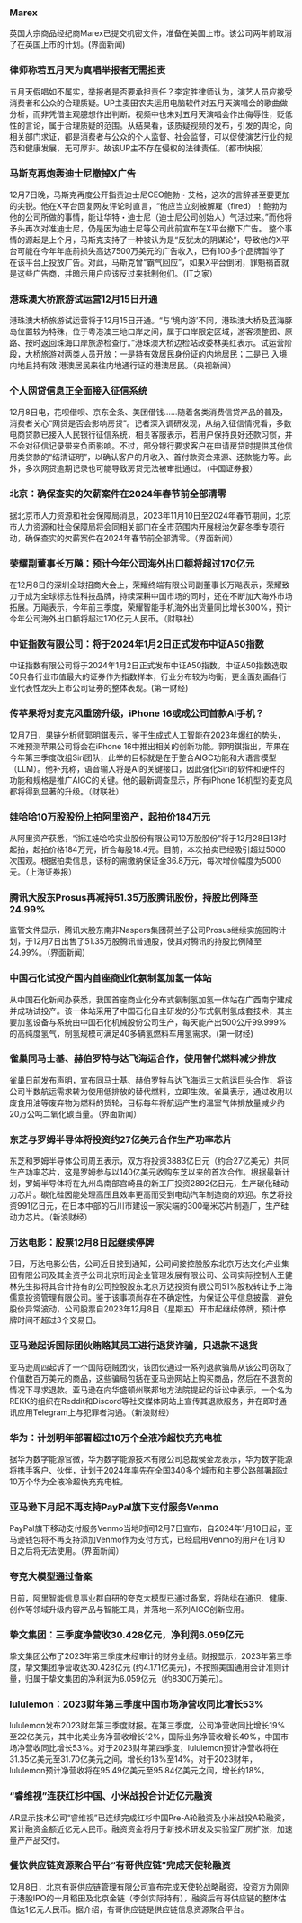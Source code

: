 ### Marex
英国大宗商品经纪商Marex已提交机密文件，准备在美国上市。该公司两年前取消了在英国上市的计划。(界面新闻)
### 律师称若五月天为真唱举报者无需担责
五月天假唱如不属实，举报者是否要承担责任？李定胜律师认为，演艺人员应接受消费者和公众的合理质疑。UP主麦田农夫运用电脑软件对五月天演唱会的歌曲做分析，而非凭借主观臆想作出判断。视频中也未对五月天演唱会作出侮辱性，贬低性的言论，属于合理质疑的范围。从结果看，该质疑视频的发布，引发的舆论，向相关部门求证，都是消费者与公众的个人监督、社会监督，可以促使演艺行业的规范和健康发展，无可厚非。故该UP主不存在侵权的法律责任。（都市快报）
### 马斯克再炮轰迪士尼撤掉X广告
12月7日晚，马斯克再度公开指责迪士尼CEO鲍勃・艾格，这次的言辞甚至要更加的尖锐。他在X平台回复网友评论时直言，“他应当立刻被解雇（fired）！鲍勃为他的公司所做的事情，能让华特・迪士尼（迪士尼公司创始人）气活过来。”而他将矛头再次对准迪士尼，仍是因为迪士尼等公司此前宣布在X平台撤下广告。
整个事情的源起是上个月，马斯克支持了一种被认为是“反犹太的阴谋论“，导致他的X平台可能在今年年底前损失高达7500万美元的广告收入，已有100多个品牌暂停了在该平台上投放广告。对此，马斯克曾“霸气回应”，如果X平台倒闭，罪魁祸首就是这些广告商，并暗示用户应该反过来抵制他们。（IT之家）
### 港珠澳大桥旅游试运营12月15日开通
港珠澳大桥旅游试运营将于12月15日开通。“与‘境内游’不同，港珠澳大桥及蓝海豚岛位置较为特殊，位于粤港澳三地口岸之间，属于口岸限定区域，游客须整团、原路、按时返回珠海口岸旅游检查厅。”港珠澳大桥边检站政委林美红表示。试运营阶段，大桥旅游对两类人员开放：一是持有效居民身份证的内地居民；二是已 入境内地且持有效 港澳居民来往内地通行证的港澳居民。（央视新闻）
### 个人网贷信息正全面接入征信系统
12月8日电，花呗借呗、京东金条、美团借钱……随着各类消费信贷产品的普及，消费者关心“网贷是否会影响房贷”。记者深入调研发现，从纳入征信情况看，多数电商贷款已接入人民银行征信系统，相关客服表示，若用户保持良好还款习惯，并不会对征信记录带来负面影响。不过，部分银行要求客户在申请房贷时提供其他信用类贷款的“结清证明”，以确认客户的月收入、首付款资金来源、还款能力等。此外，多次网贷逾期记录也可能导致房贷无法被审批通过。（中国证券报）
### 北京：确保查实的欠薪案件在2024年春节前全部清零
据北京市人力资源和社会保障局消息，2023年11月10日至2024年春节期间，北京市人力资源和社会保障局将会同相关部门在全市范围内开展根治欠薪冬季专项行动，确保查实的欠薪案件在2024年春节前全部清零。（界面新闻）
### 荣耀副董事长万飚：预计今年公司海外出口额将超过170亿元
在12月8日的深圳全球招商大会上，荣耀终端有限公司副董事长万飚表示，荣耀致力于成为全球标志性科技品牌，持续深耕中国市场的同时，还在不断加大海外市场拓展。万飚表示，今年前三季度，荣耀智能手机海外出货量同比增长300%，预计今年公司海外出口额将超过170亿元人民币。（财联社）
### 中证指数有限公司：将于2024年1月2日正式发布中证A50指数
中证指数有限公司将于2024年1月2日正式发布中证A50指数。中证A50指数选取50只各行业市值最大的证券作为指数样本，行业分布较为均衡，更全面刻画各行业代表性龙头上市公司证券的整体表现。(第一财经)
### 传苹果将对麦克风重磅升级，iPhone 16或成公司首款AI手机？
12月7日，果链分析师郭明錤表示，鉴于生成式人工智能在2023年爆红的势头，不难预测苹果公司将会在iPhone 16中推出相关的创新功能。郭明錤指出，苹果在今年第三季度改组Siri团队，此举的目标就是在于整合AIGC功能和大语言模型（LLM）。他补充称，语音输入将是AI的关键接口，因此强化Siri的软件和硬件的功能和规格是推广AIGC的关键。他的最新调查显示，所有iPhone 16机型的麦克风都将得到显著的升级。（财联社）
### 娃哈哈10万股股份上拍阿里资产，起拍价184万元
从阿里资产获悉，“浙江娃哈哈实业股份有限公司10万股股份”将于12月28日13时起拍，起拍价格184万元，折合每股18.4元。目前，本次拍卖已经吸引超过5000次围观。根据拍卖信息，该标的需缴纳保证金36.8万元，每次增价幅度为5000元。（上海证券报）
### 腾讯大股东Prosus再减持51.35万股腾讯股份，持股比例降至24.99%
监管文件显示，腾讯大股东南非Naspers集团荷兰子公司Prosus继续实施回购计划，于12月7日出售了51.35万股腾讯普通股，使其对腾讯的持股比例降至24.99%。（界面新闻）
### 中国石化试投产国内首座商业化氨制氢加氢一体站
从中国石化新闻办获悉，我国首座商业化分布式氨制氢加氢一体站在广西南宁建成并成功试投产。该一体站采用了中国石化自主研发的分布式氨制氢成套技术，其主要加氢设备与系统由中国石化机械股份公司生产，每天能产出500公斤99.999%的高纯度氢气，制氢规模可满足40多辆氢燃料车用氢需求。(第一财经)
### 雀巢同马士基、赫伯罗特与达飞海运合作，使用替代燃料减少排放
雀巢日前发布声明，宣布同马士基、赫伯罗特与达飞海运三大航运巨头合作，将该公司半数航运需求转为使用低排放的替代燃料，立即生效。雀巢表示，通过改用以废食用油等废弃物为燃料的货轮，目标每年将航运产生的温室气体排放量减少约20万公吨二氧化碳当量。（界面新闻）
### 东芝与罗姆半导体将投资约27亿美元合作生产功率芯片
东芝和罗姆半导体公司周五表示，双方将投资3883亿日元（约合27亿美元）共同生产功率芯片，这是罗姆参与以140亿美元收购东芝以来的首次合作。根据最新计划，罗姆半导体将在九州岛南部宫崎县的新工厂投资2892亿日元，生产碳化硅动力芯片。碳化硅因能处理高压且效率更高而受到电动汽车制造商的欢迎。东芝将投资991亿日元，在日本中部的石川市建设一家尖端的300毫米芯片制造厂，生产硅动力芯片。（新浪财经）
### 万达电影：股票12月8日起继续停牌
7日，万达电影公告，公司近日接到通知，公司间接控股股东北京万达文化产业集团有限公司及其全资子公司北京珩润企业管理发展有限公司、公司实际控制人王健林先生拟将其合计持有的公司控股股东北京万达投资有限公司51%股权转让予上海儒意投资管理有限公司。鉴于该事项尚存在不确定性，为保证公平信息披露，避免股价异常波动，公司股票自2023年12月8日（星期五）开市起继续停牌，预计停牌时间不超过3个交易日。
### 亚马逊起诉国际团伙贿赂其员工进行退货诈骗，只退款不退货
亚马逊周四起诉了一个国际窃贼团伙，该团伙通过一系列退款骗局从该公司窃取了价值数百万美元的商品，这些骗局包括在亚马逊网站上购买商品，然后在不退货的情况下寻求退款。亚马逊在向华盛顿州联邦地方法院提起的诉讼中表示，一个名为REKK的组织在Reddit和Discord等社交媒体网站上宣传其退款服务，并在即时通讯应用Telegram上与犯罪者沟通。（新浪财经）
### 华为：计划明年部署超过10万个全液冷超快充充电桩
据华为数字能源官微，华为数字能源技术有限公司总裁侯金龙表示，华为数字能源将携手客户、伙伴，计划于2024年率先在全国340多个城市和主要公路部署超过10万个华为全液冷超快充充电桩。
### 亚马逊下月起不再支持PayPal旗下支付服务Venmo
PayPal旗下移动支付服务Venmo当地时间12月7日宣布，自2024年1月10日起，亚马逊钱包将不再支持添加Venmo作为支付方式，已经启用Venmo的用户在1月10日之后将无法使用。（界面新闻）
### 夸克大模型通过备案
日前，阿里智能信息事业群自研的夸克大模型已通过备案，将陆续在通识、健康、创作等领域升级内容产品与智能工具，并落地一系列AIGC创新应用。
### 挚文集团：三季度净营收30.428亿元，净利润6.059亿元
挚文集团公布了2023年第三季度未经审计的财务业绩。财报显示，2023年第三季度，挚文集团净营收达30.428亿元 (约4.171亿美元)，不按照美国通用会计准则计量，归属于挚文集团的净利润为6.059亿元（约8300万美元）。
### lululemon：2023财年第三季度中国市场净营收同比增长53%
lululemon发布2023财年第三季度财报。在第三季度，公司净营收同比增长19%至22亿美元，其中北美业务净营收增长12%，国际业务净营收增长49%，中国市场净营收同比增长53%。对于2023财年第四季度，lululemon预计净营收将在31.35亿美元至31.70亿美元之间，增长约13%至14%。对于2023财年，lululemon预计净营收将在95.49亿美元至95.84亿美元之间，增长约18%。
### “睿维视”连获红杉中国、小米战投合计近亿元融资
AR显示技术公司“睿维视”已连续完成红杉中国Pre-A轮融资及小米战投A轮融资，累计融资金额近亿元人民币。融资资金将用于新技术研发及实验室厂房扩张，加速量产产品交付。
### 餐饮供应链资源聚合平台“有哥供应链”完成天使轮融资
12月8日，北京有哥供应链管理有限公司宣布完成天使轮战略融资，投资方为刚刚于港股IPO的十月稻田及北京金链（李剑实际持有），融资后有哥供应链的整体估值达1亿元人民币。据介绍，有哥供应链是供应链信息资源聚合平台。
